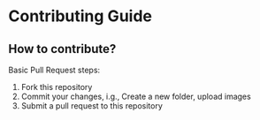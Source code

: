 # Contributing Guide

## How to contribute?

Basic Pull Request steps:

1. Fork this repository
2. Commit your changes, i.g., Create a new folder, upload images
3. Submit a pull request to this repository
